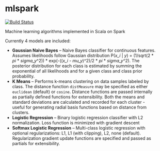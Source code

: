 mlspark
=======
[![Build Status](https://travis-ci.org/cdgore/mlspark.png?branch=master)](https://travis-ci.org/cdgore/mlspark)

Machine learning algorithms implemented in Scala on Spark

Currently 4 models are included:

* **Gaussian Naive Bayes** – Naive Bayes classifier for continuous features.  Assumes likelihoods follow Gaussian distribution P(_x\_i_ | _y_) = (1/sqrt(2 \* _pi_ \* _sigma\_y_^2)) \* exp(-((_x\_i_ - _mu\_y_)^2)/2 \* _pi_ \* _sigma\_y_^2).  The posterior distribution for each class is estimated by summing the exponential of all likelihoods and for a given class and class prior probability.
* **K Means** – Performs k-means clustering on data samples labeled by class.  The distance function ```distMeasure``` may be specified as either ```euclidean``` (default) or ```cosine```.  Distance functions are passed internally as partially defined functions for extensibility.  Both the means and standard deviations are calculated and recorded for each cluster - useful for generating radial basis functions based on distance from clusters.
* **Logistic Regression** – Binary logistic regression classifier with L2 normalization.  Loss function is minimized with gradient descent
* **Softmax Logistic Regression** – Multi-class logistic regression with optional regularizations: L1, L1 (with clipping), L2, none (default).  Regularization gradient update functions are specified and passed as partials for extensibility.